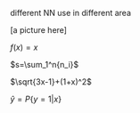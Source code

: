 different NN use in different area

[a picture here]

$f(x)=x$

$s=\sum_1^n{n_i}$

$\sqrt{3x-1}+(1+x)^2$

$\hat{y}=P\{y=1|x\}$